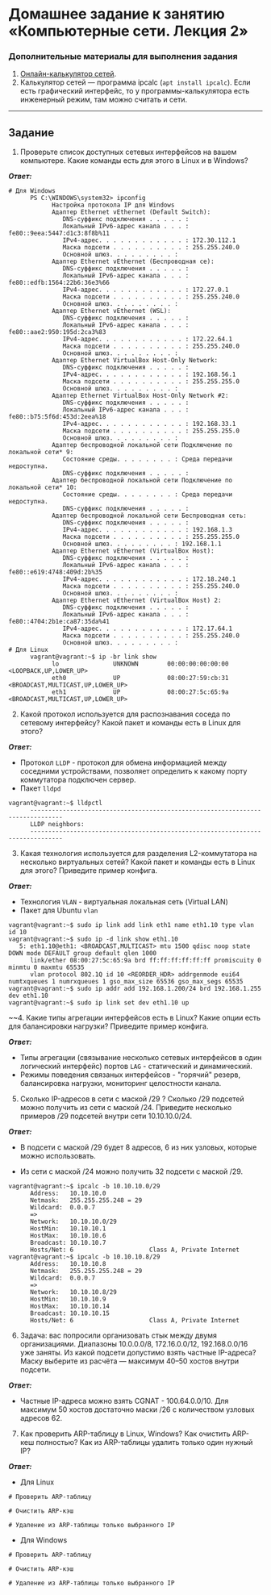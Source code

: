 # Домашнее задание к занятию «Компьютерные сети. Лекция 2»

### Дополнительные материалы для выполнения задания

1. [Онлайн-калькулятор сетей](https://calculator.net/ip-subnet-calculator.html).
2. Калькулятор сетей — программа ipcalc (`apt install ipcalc`). Если есть графический интерфейс, то у программы-калькулятора есть инженерный режим, там можно считать и сети.

------

## Задание

1. Проверьте список доступных сетевых интерфейсов на вашем компьютере. Какие команды есть для этого в Linux и в Windows?

***Ответ:***

```
# Для Windows
      PS C:\WINDOWS\system32> ipconfig
            Настройка протокола IP для Windows
            Адаптер Ethernet vEthernet (Default Switch):
               DNS-суффикс подключения . . . . . :
               Локальный IPv6-адрес канала . . . : fe80::9eea:5447:d1c3:8f8b%11
               IPv4-адрес. . . . . . . . . . . . : 172.30.112.1
               Маска подсети . . . . . . . . . . : 255.255.240.0
               Основной шлюз. . . . . . . . . :
            Адаптер Ethernet vEthernet (Беспроводная се):
               DNS-суффикс подключения . . . . . :
               Локальный IPv6-адрес канала . . . : fe80::edfb:1564:22b6:36e3%66
               IPv4-адрес. . . . . . . . . . . . : 172.27.0.1
               Маска подсети . . . . . . . . . . : 255.255.240.0
               Основной шлюз. . . . . . . . . :
            Адаптер Ethernet vEthernet (WSL):
               DNS-суффикс подключения . . . . . :
               Локальный IPv6-адрес канала . . . : fe80::aae2:950:195d:2ca3%83
               IPv4-адрес. . . . . . . . . . . . : 172.22.64.1
               Маска подсети . . . . . . . . . . : 255.255.240.0
               Основной шлюз. . . . . . . . . :
            Адаптер Ethernet VirtualBox Host-Only Network:
               DNS-суффикс подключения . . . . . :
               IPv4-адрес. . . . . . . . . . . . : 192.168.56.1
               Маска подсети . . . . . . . . . . : 255.255.255.0
               Основной шлюз. . . . . . . . . :
            Адаптер Ethernet VirtualBox Host-Only Network #2:
               DNS-суффикс подключения . . . . . :
               Локальный IPv6-адрес канала . . . : fe80::b75:5f6d:453d:2eea%18
               IPv4-адрес. . . . . . . . . . . . : 192.168.33.1
               Маска подсети . . . . . . . . . . : 255.255.255.0
               Основной шлюз. . . . . . . . . :
            Адаптер беспроводной локальной сети Подключение по локальной сети* 9:
               Состояние среды. . . . . . . . : Среда передачи недоступна.
               DNS-суффикс подключения . . . . . :
            Адаптер беспроводной локальной сети Подключение по локальной сети* 10:
               Состояние среды. . . . . . . . : Среда передачи недоступна.
               DNS-суффикс подключения . . . . . :
            Адаптер беспроводной локальной сети Беспроводная сеть:
               DNS-суффикс подключения . . . . . :
               IPv4-адрес. . . . . . . . . . . . : 192.168.1.3
               Маска подсети . . . . . . . . . . : 255.255.255.0
               Основной шлюз. . . . . . . . . : 192.168.1.1
            Адаптер Ethernet vEthernet (VirtualBox Host):
               DNS-суффикс подключения . . . . . :
               Локальный IPv6-адрес канала . . . : fe80::e619:4748:409d:2b%35
               IPv4-адрес. . . . . . . . . . . . : 172.18.240.1
               Маска подсети . . . . . . . . . . : 255.255.240.0
               Основной шлюз. . . . . . . . . :
            Адаптер Ethernet vEthernet (VirtualBox Host) 2:
               DNS-суффикс подключения . . . . . :
               Локальный IPv6-адрес канала . . . : fe80::4704:2b1e:ca87:35da%41
               IPv4-адрес. . . . . . . . . . . . : 172.17.64.1
               Маска подсети . . . . . . . . . . : 255.255.240.0
               Основной шлюз. . . . . . . . . :
# Для Linux
      vagrant@vagrant:~$ ip -br link show
            lo               UNKNOWN        00:00:00:00:00:00 <LOOPBACK,UP,LOWER_UP>
            eth0             UP             08:00:27:59:cb:31 <BROADCAST,MULTICAST,UP,LOWER_UP>
            eth1             UP             08:00:27:5c:65:9a <BROADCAST,MULTICAST,UP,LOWER_UP>
```

2. Какой протокол используется для распознавания соседа по сетевому интерфейсу? Какой пакет и команды есть в Linux для этого?

***Ответ:***

* Протокол `LLDP` - протокол для обмена информацией между соседними устройствами, позволяет определить к какому порту коммутатора подключен сервер.
* Пакет `lldpd`

``` 
vagrant@vagrant:~$ lldpctl
      -------------------------------------------------------------------------------
      LLDP neighbors:
      -------------------------------------------------------------------------------
```

3. Какая технология используется для разделения L2-коммутатора на несколько виртуальных сетей? Какой пакет и команды есть в Linux для этого? Приведите пример конфига.

***Ответ:***

* Технология `VLAN` - виртуальная локальная сеть (Virtual LAN)
* Пакет для Ubuntu `vlan`

```
vagrant@vagrant:~$ sudo ip link add link eth1 name eth1.10 type vlan id 10
vagrant@vagrant:~$ sudo ip -d link show eth1.10
   5: eth1.10@eth1: <BROADCAST,MULTICAST> mtu 1500 qdisc noop state DOWN mode DEFAULT group default qlen 1000
      link/ether 08:00:27:5c:65:9a brd ff:ff:ff:ff:ff:ff promiscuity 0 minmtu 0 maxmtu 65535
      vlan protocol 802.1Q id 10 <REORDER_HDR> addrgenmode eui64 numtxqueues 1 numrxqueues 1 gso_max_size 65536 gso_max_segs 65535
vagrant@vagrant:~$ sudo ip addr add 192.168.1.200/24 brd 192.168.1.255 dev eth1.10
vagrant@vagrant:~$ sudo ip link set dev eth1.10 up
```

~~4. Какие типы агрегации интерфейсов есть в Linux? Какие опции есть для балансировки нагрузки? Приведите пример конфига.

***Ответ:***

* Типы агрегации (связывание несколько сетевых интерфейсов в один логический интерфейс) портов `LAG` - статический и динамический.
* Режимы поведения связаных интерфейсов - "горячий" резерв, балансировка нагрузки, мониторинг целостности канала.


5. Сколько IP-адресов в сети с маской /29 ? Сколько /29 подсетей можно получить из сети с маской /24. Приведите несколько примеров /29 подсетей внутри сети 10.10.10.0/24.

***Ответ:***

* В подсети с маской /29 будет 8 адресов, 6 из них узловых, которые можно использовать.

* Из сети с маской /24 можно получить 32 подсети с маской /29. 

```
vagrant@vagrant:~$ ipcalc -b 10.10.10.0/29
      Address:   10.10.10.0
      Netmask:   255.255.255.248 = 29
      Wildcard:  0.0.0.7
      =>
      Network:   10.10.10.0/29
      HostMin:   10.10.10.1
      HostMax:   10.10.10.6
      Broadcast: 10.10.10.7
      Hosts/Net: 6                     Class A, Private Internet
vagrant@vagrant:~$ ipcalc -b 10.10.10.8/29
      Address:   10.10.10.8
      Netmask:   255.255.255.248 = 29
      Wildcard:  0.0.0.7
      =>
      Network:   10.10.10.8/29
      HostMin:   10.10.10.9
      HostMax:   10.10.10.14
      Broadcast: 10.10.10.15
      Hosts/Net: 6                     Class A, Private Internet
```

6. Задача: вас попросили организовать стык между двумя организациями. Диапазоны 10.0.0.0/8, 172.16.0.0/12, 192.168.0.0/16 уже заняты. Из какой подсети допустимо взять частные IP-адреса? Маску выберите из расчёта — максимум 40–50 хостов внутри подсети.

***Ответ:***

* Частные IP-адреса можно взять CGNAT - 100.64.0.0/10. Для максимум 50 хостов достаточно маски /26 с количеством узловых адресов 62.

7. Как проверить ARP-таблицу в Linux, Windows? Как очистить ARP-кеш полностью? Как из ARP-таблицы удалить только один нужный IP?

***Ответ:***

* Для Linux

```
# Проверить ARP-таблицу

# Очистить ARP-кэш

# Удаление из ARP-таблицы только выбранного IP
```
* Для Windows

```
# Проверить ARP-таблицу

# Очистить ARP-кэш

# Удаление из ARP-таблицы только выбранного IP
```

